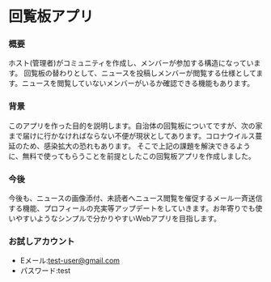 # 回覧板アプリ

### 概要
ホスト(管理者)がコミュニティを作成し、メンバーが参加する構造になっています。
回覧板の替わりとして、ニュースを投稿しメンバーが閲覧する仕様としてます。ニュースを閲覧していないメンバーがいるか確認できる機能もあります。

### 背景
このアプリを作った目的を説明します。自治体の回覧板についてですが、次の家まで届けに行かなければならない不便が現状としてあります。コロナウイルス蔓延のため、感染拡大の恐れもあります。
そこで上記の課題を解決できるように、無料で使ってもらうことを前提としたこの回覧板アプリを作成しました。

### 今後
今後も、ニュースの画像添付、未読者へニュース閲覧を催促するメール一斉送信する機能、プロフィールの充実等アップデートをしていきます。お年寄りでも使いやすいようなシンプルで分かりやすいWebアプリを目指します。

### お試しアカウント
* Eメール:test-user@gmail.com
* パスワード:test